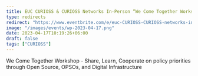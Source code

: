 ```yaml
---
title: EUC CURIOSS & CURIOSS Networks In-Person “We Come Together Workshop” - Stockholm
type: redirects
redirect: "https://www.eventbrite.com/e/euc-CURIOSS-CURIOSS-networks-in-person-we-come-together-workshop-stockholm-tickets-591030055807"
image: "/images/events/wp-2023-04-17.png"
date: 2023-04-17T10:19:26+06:00
draft: false
tags: ["CURIOSS"]
---
```

We Come Together Workshop - Share, Learn, Cooperate on policy priorities through Open Source, OPSOs, and Digital Infrastructure
